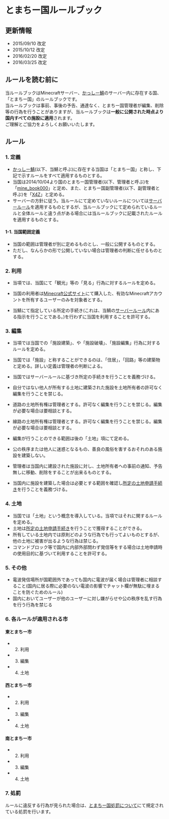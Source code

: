 # とまちー国ルールブック

## 更新情報
- 2015/09/10 改定
- 2015/10/12 改定
- 2016/02/20 改定
- 2016/03/25 改定

## ルールを読む前に
当ルールブックはMinecraftサーバー、[かっしー鯖](http://www60.atwiki.jp/kassimine/)のサーバー内に存在する国、「とまちー国」のルールブックです。  
当ルールブックは事前、事後の予告、通達なく、とまちー国管理者が編集、削除等の行為を行うことがありますが、当ルールブックは**一般に公開された時点より国内すべての施設に適用**されます。  
ご理解とご協力をよろしくお願いいたします。

## ルール
### 1. 定義
- [かっしー鯖](http://www60.atwiki.jp/kassimine/)(以下、当鯖と呼ぶ)に存在する当国は「とまちー国」と称し、下記で示すルールをすべて適用するものとする。
- 当国は2014/10/04より国のとまちー国管理者(以下、管理者と呼ぶ)を「[mine_book000](https://ja.namemc.com/s?32ff7cdc-a1b4-450a-aa7e-6af75fe8c37c)」と定め、また、とまちー国副管理者(以下、副管理者と呼ぶ)を「[X4Z](https://ja.namemc.com/s?5799296a-d1ec-4252-93bd-440bb9caa65c)」と定める。
- サーバーの方針に従う。当ルールにて定めていないルールについては[サーバールール](http://www60.atwiki.jp/kassimine/pages/15.html)を適用するものとするが、当ルールブックにて定められているルールと全体ルールと違う点がある場合には当ルールブックに記載されたルールを適用するものとする。

#### 1-1. 当国範囲定義
- 当国の範囲は管理者が別に定めるものとし、一般に公開するものとする。
- ただし、なんらかの形で公開していない場合は管理者の判断に任せるものとする。

### 2. 利用
- 当項では、当国にて「観光」等の「見る」行為に対するルールを定める。

- 当国の利用者は[Minecraft公式サイト](http://minecraft.net/)にて購入した、有効なMinecraftアカウントを所有するユーザーのみを対象者とする。
- 当鯖にて指定している所定の手続き(これは、当鯖の[サーバールール](http://www60.atwiki.jp/kassimine/pages/15.html)内にある指示を行うことである。)を行わずに当国を利用することを許可する。

### 3. 編集
- 当項では当国での「施設建築」、や「施設破壊」、「施設編集」行為に対するルールを定める。
- 当国では「施設」と称することができるのは、「住居」，「回路」等の建築物と定める。詳しい定義は管理者の判断による。

- 当国ではサーバールールに基づき所定の手続きを行うことを義務づける。
- 自分ではない他人が所有する土地に建築された施設を土地所有者の許可なく編集を行うことを禁じる。
- 道路の土地所有権は管理者とする。許可なく編集を行うことを禁じる。編集が必要な場合は要相談とする。
- 線路の土地所有権は管理者とする。許可なく編集を行うことを禁じる。編集が必要な場合は要相談とする。
- 編集が行うことのできる範囲は後の「土地」項にて定める。
- 公の秩序または他人に迷惑となるもの、善良の風俗を害するおそれのある施設を建築しない。
- 管理者は当国内に建設された施設に対し、土地所有者への事前の通知、予告無しに移動、削除をすることが出来るものとする。
- 当国内に施設を建築した場合は必要とする範囲を確認し[所定の土地申請手続き](http://www60.atwiki.jp/kassimine/pages/38.html#id_1d5579a9)を行うことを義務づける。

### 4. 土地
- 当国では「土地」という概念を導入している。当項ではそれに関するルールを定める。
- 土地は[所定の土地申請手続き](http://www60.atwiki.jp/kassimine/pages/38.html#id_1d5579a9)を行うことで獲得することができる。
- 所有している土地内では原則どのような行為でも行ってよいものとするが、他の土地に被害が出るような行為は禁じる。
- コマンドブロック等で国内に内部外部問わず発信等をする場合は土地申請時の使用目的に基づいて利用することを許可する。

### 5. その他
- 電波発信場所が国範囲外であっても国内に電波が届く場合は管理者に相談すること(国内に居る際に必要のない電波の影響でチャット欄が無駄に埋まることを防ぐためのルール)
- 国内においてユーザーが他のユーザーに対し嫌がらせや公の秩序を乱す行為を行う行為を禁じる

### 6. 各ルールが適用される市
#### 東とまちー市
- 2. 利用
- 3. 編集
- 4. 土地

#### 西とまちー市
- 2. 利用
- 3. 編集
- 4. 土地

#### 南とまちー市
- 2. 利用
- 3. 編集
- 4. 土地

### 7. 処罰
ルールに違反する行為が見られた場合は、[とまちー国処罰について](https://github.com/book000/Tomachi_country/blob/master/%E5%87%A6%E7%BD%B0%E3%81%AB%E3%81%A4%E3%81%84%E3%81%A6.txt)にて規定されている処罰を行います。
